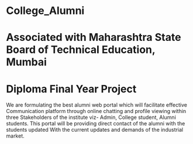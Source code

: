 # College_Alumni
# Associated with Maharashtra State Board of Technical Education, Mumbai

# Diploma Final Year Project

We are formulating the best alumni web portal which will facilitate effective Communication platform through online chatting and profile viewing within three Stakeholders of the institute viz- Admin, College student, Alumni students.
This portal will be providing direct contact of the alumni with the students updated With the current updates and demands of the industrial market.

